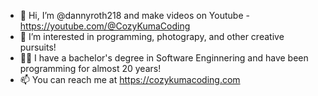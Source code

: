 - 👋 Hi, I’m @dannyroth218 and make videos on Youtube - https://youtube.com/@CozyKumaCoding
- 👀 I’m interested in programming, photograpy, and other creative pursuits!
- 🧑‍💻 I have a bachelor's degree in Software Enginnering and have been programming for almost 20 years!
- 📫 You can reach me at https://cozykumacoding.com

<!---
dannyroth218/dannyroth218 is a ✨ special ✨ repository because its `README.md` (this file) appears on your GitHub profile.
You can click the Preview link to take a look at your changes.
--->
